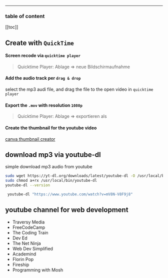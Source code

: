 <div align="center">
  <span class="iconify" data-icon="ant-design:youtube-outlined" data-inline="false" width="100"></span>
</div>

---

<h3>table of content</h3>

[[toc]]

## Create with `QuickTime`

####  Screen recode via `quicktime player`
> Quicktime Player: Ablage => neue Bildschirmaufnahme

####  Add the audio track per `drag & drop`
select the mp3 audi file, and drag the file to the open video in `quicktime player`

####  Export the `.mov` with resolution `1080p`
> Quicktime Player: Ablage => exportieren als

####  Create the thumbnail for the youtube video
[canva thumbnail creator](https://www.canva.com/folder/all-designs)


## download mp3 via youtube-dl
simple download mp3 audio from youtube
```bash
sudo wget https://yt-dl.org/downloads/latest/youtube-dl -O /usr/local/bin/youtube-dl
sudo chmod a+rx /usr/local/bin/youtube-dl
youtube-dl --version
```

```bash
 youtube-dl "https://www.youtube.com/watch?v=mV8N-V8F9j8" 
```
## youtube channel for web development
- Traversy Media
- FreeCodeCamp
- The Coding Train
- Dev Ed
- The Net Ninja
- Web Dev Simplified
- Academind
- Florin Pop
- Fireship
- Programming with Mosh
 